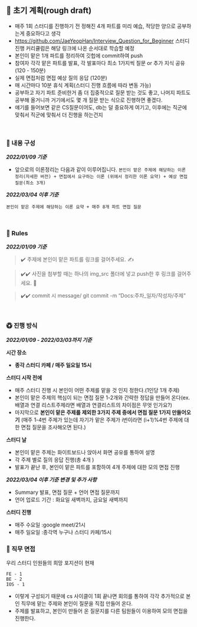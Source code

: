 ## 📆 초기 계획(rough draft)
- 매주 1회 스터디를 진행하기 전 정해진 4개 파트를 미리 예습, 적당한 양으로 공부하는게 중요하다고 생각
- https://github.com/JaeYeopHan/Interview_Question_for_Beginner 스터디 진행 커리큘럼은 해당 링크에 나온 순서대로 학습할 예정
- 본인이 맡은 1개 파트를 정리하여 깃헙에 commit하여 push
- 참여자 각각 맡은 파트를 발표, 각 발표마다 최소 1가지씩 질문 or 추가 지식 공유 (120 - 150분)
- 실제 면접처럼 면접 예상 질의 응답 (120분)
- 매 시간마다 10분 휴식 계획(스터디 진행 흐름에 따라 변동 가능)
- 공부하고 자기 파트 준비한거 좀 더 집중적으로 질문 받는 것도 좋고, 나머지 파트도 공부해 올거니까 거기에서도 몇 개 질문 받는 식으로 진행하면 좋겠다.
- 얘기를 들어보면 같은 CS질문이어도, db는 덜 중요하게 여기고, 이후에는 직군에 맞춰서 직군에 맞춰서 더 진행을 하는건지 

<br>

### 📣 내용 구성
___2022/01/09 기준___
- 앞으로의 이론정리는 다음과 같이 이루어집니다.
```본인이 맡은 주제에 해당하는 이론 정리(자세한 버전) + 면접에서 요구하는 이론 (위에서 정리한 이론 요약) + 예상 면접 질문(최소 3개)```

___2022/03/04 이후 기준___

```
본인이 맡은 주제에 해당하는 이론 요약 + 매주 8개 파트 면접 질문
```

<br>

### 👊 Rules
___2022/01/09 기준___
> ✔️ 주제에 본인이 맡은 파트를 링크를 걸어주세요. ✍️

> ✔️✔️ 사진을 첨부할 때는 하나의 img_src 폴더에 넣고 push한 후 링크를 걸어주세요. 🧚

> ✔️✔️ commit 시 message/ git commit -m “Docs:주차\_일자/작성자/주제”

<br>

### ♽ 진행 방식
___2022/01/09 - 2022/03/03까지 기준___

__시간 장소__
- __종각 스터디 카페 / 매주 일요일 15시__

__스터디 시작 전에__
- 매주 스터디 진행 시 본인이 어떤 주제를 맡을 것 인지 정한다.(1인당 1개 주제)
- 본인이 맡은 주제의 핵심이 되는 면접 질문 1-2개와 간략한 정답을 만들어 온다(ex. 배열과 연결 리스트주제라면 배열과 연결리스트의 차이점은 무엇 인가요?)
- 마지막으로 __본인이 맡은 주제를 제외한 3가지 주제 중에서 면접 질문 1가지 만들어오기__ (매주 1-4번 주제가 있는데 자기가 맡은 주제가 i번이라면 (i+1)%4번 주제에 대한 면접 질문을 조사해오면 된다.)
 

__스터디 날__
- 본인이 맡은 주제는 화이트보드나 앉아서 화면 공유를 통하여 설명
- 각 주제 별로 질의 응답 진행(총 4개 )
- 발표가 끝난 후, 본인이 맡은 파트를 포함하여 4개 주제에 대한 모의 면접 진행

___2022/03/04 이후 기준 변경 및 추가 사항___

- Summary 발표, 면접 질문 + 언어 면접 질문까지
- 언어 업로드 기간 : 화요일 새벽까지, 금요일 새벽까지

__스터디 진행__
- 매주 수요일 :google meet/21시
- 매주 일요일 :종각역 누구나 스터디 카페/15시

### 👭 직무 면접
우리 스터디 인원들의 희망 포지션이 현재
```
FE - 1
BE - 2
IOS - 1
```
- 이렇게 구성되기 때문에 cs 사이클이 1회 끝나면 회의를 통하여 각각 추가적으로 본인 직무에 맡는 주제와 본인이 질문을 직접 만들어 온다.
- 주제를 발표하고, 본인이 만들어 온 질문지를 다른 팀원들이 이용하여 모의 면접을 진행한다.